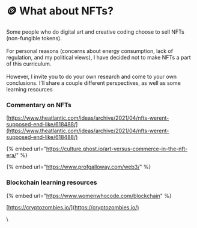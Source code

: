 # 🪙 What about NFTs?

Some people who do digital art and creative coding choose to sell NFTs (non-fungible tokens). \
\
For personal reasons (concerns about energy consumption, lack of regulation, and my political views), I have decided not to make NFTs a part of this curriculum. \
\
However, I invite you to do your own research and come to your own conclusions. I'll share a couple different perspectives, as well as some learning resources

### Commentary on NFTs

[https://www.theatlantic.com/ideas/archive/2021/04/nfts-werent-supposed-end-like/618488/](https://www.theatlantic.com/ideas/archive/2021/04/nfts-werent-supposed-end-like/618488/)

{% embed url="https://culture.ghost.io/art-versus-commerce-in-the-nft-era/" %}

{% embed url="https://www.profgalloway.com/web3/" %}



### Blockchain learning resources

{% embed url="https://www.womenwhocode.com/blockchain" %}

[https://cryptozombies.io/](https://cryptozombies.io/)

\
